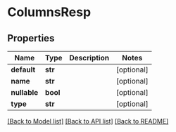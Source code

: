 # ColumnsResp

## Properties
Name | Type | Description | Notes
------------ | ------------- | ------------- | -------------
**default** | **str** |  | [optional] 
**name** | **str** |  | [optional] 
**nullable** | **bool** |  | [optional] 
**type** | **str** |  | [optional] 

[[Back to Model list]](../README.md#documentation-for-models) [[Back to API list]](../README.md#documentation-for-api-endpoints) [[Back to README]](../README.md)

